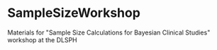 # SampleSizeWorkshop
Materials for "Sample Size Calculations for Bayesian Clinical Studies" workshop at the DLSPH
